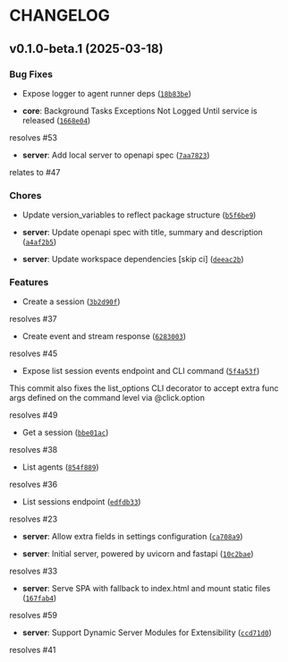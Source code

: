 # CHANGELOG


## v0.1.0-beta.1 (2025-03-18)

### Bug Fixes

- Expose logger to agent runner deps
  ([`18b83be`](https://github.com/flux0-ai/flux0/commit/18b83be7938cde2fc75c09f1de1767c1f6b45b94))

- **core**: Background Tasks Exceptions Not Logged Until service is released
  ([`1668e04`](https://github.com/flux0-ai/flux0/commit/1668e04b114fa8ce11d42f60326ab57f77fd8659))

resolves #53

- **server**: Add local server to openapi spec
  ([`7aa7823`](https://github.com/flux0-ai/flux0/commit/7aa78232209ebf7e5cb9bcf2d19af08228735e55))

relates to #47

### Chores

- Update version_variables to reflect package structure
  ([`b5f6be9`](https://github.com/flux0-ai/flux0/commit/b5f6be9f1c294a2cf20335b392fb8da51d0982d6))

- **server**: Update openapi spec with title, summary and description
  ([`a4af2b5`](https://github.com/flux0-ai/flux0/commit/a4af2b57ce4bb506bf48cfcccd37db406dcde0dc))

- **server**: Update workspace dependencies [skip ci]
  ([`deeac2b`](https://github.com/flux0-ai/flux0/commit/deeac2b9b9b0c981a007593e69c39772dcd4d005))

### Features

- Create a session
  ([`3b2d90f`](https://github.com/flux0-ai/flux0/commit/3b2d90f9ac4d47b2e86e6009620857a66af64a0e))

resolves #37

- Create event and stream response
  ([`6283003`](https://github.com/flux0-ai/flux0/commit/6283003fccdec739048bee4d1da046925cd0f8b1))

resolves #45

- Expose list session events endpoint and CLI command
  ([`5f4a53f`](https://github.com/flux0-ai/flux0/commit/5f4a53f78f01f367a131b0ecb0e607b9596cb681))

This commit also fixes the list_options CLI decorator to accept extra func args defined on the
  command level via @click.option

resolves #49

- Get a session
  ([`bbe01ac`](https://github.com/flux0-ai/flux0/commit/bbe01ac1ab05a5f6ad52aefb3273d35aa5fcbc68))

resolves #38

- List agents
  ([`854f889`](https://github.com/flux0-ai/flux0/commit/854f8891b83cbf196b7ff476091da80268751508))

resolves #36

- List sessions endpoint
  ([`edfdb33`](https://github.com/flux0-ai/flux0/commit/edfdb33a6b9de83a8e5c4b0abef5d29cfccf1c6c))

resolves #23

- **server**: Allow extra fields in settings configuration
  ([`ca708a9`](https://github.com/flux0-ai/flux0/commit/ca708a98b4f17370375f879731617d9d87be10ee))

- **server**: Initial server, powered by uvicorn and fastapi
  ([`10c2bae`](https://github.com/flux0-ai/flux0/commit/10c2baee036880fb1e787b014f1f794fd3a23740))

resolves #33

- **server**: Serve SPA with fallback to index.html and mount static files
  ([`167fab4`](https://github.com/flux0-ai/flux0/commit/167fab4606ffdbd22745733b217c891cdd7ab621))

resolves #59

- **server**: Support Dynamic Server Modules for Extensibility
  ([`ccd71d0`](https://github.com/flux0-ai/flux0/commit/ccd71d023bb90751868fc002ff2749f275f6d607))

resolves #41
